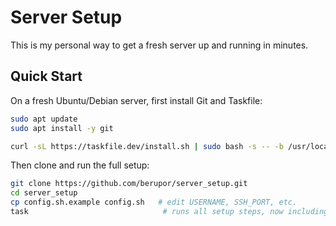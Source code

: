 # Server Setup

This is my personal way to get a fresh server up and running in minutes.

## Quick Start

On a fresh Ubuntu/Debian server, first install Git and Taskfile:

```bash
sudo apt update
sudo apt install -y git

curl -sL https://taskfile.dev/install.sh | sudo bash -s -- -b /usr/local/bin
````

Then clone and run the full setup:

```bash
git clone https://github.com/berupor/server_setup.git
cd server_setup
cp config.sh.example config.sh   # edit USERNAME, SSH_PORT, etc.
task                              # runs all setup steps, now including kitty terminfo
```

